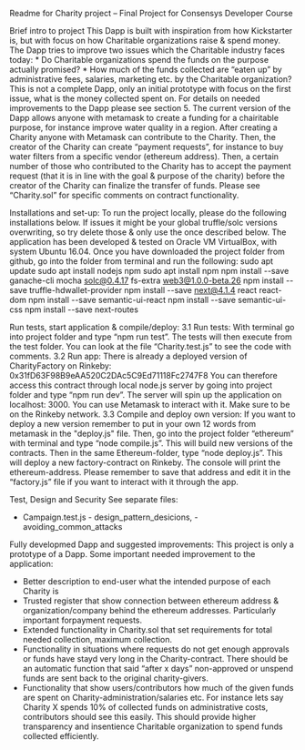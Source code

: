 Readme for Charity project – Final Project for Consensys Developer Course

Brief intro to project 
This Dapp is built with inspiration from how Kickstarter is, but with focus on how Charitable organizations raise & spend money. The Dapp tries to improve two issues which the Charitable industry faces today: * Do Charitable organizations spend the funds on the purpose actually promised? * How much of the funds collected are “eaten up” by administrative fees, salaries, marketing etc. by the Charitable organization? This is not a complete Dapp, only an initial prototype with focus on the first issue, what is the money collected spent on. For details on needed improvements to the Dapp please see section 5.
The current version of the Dapp allows anyone with metamask to create a funding for a chairitable purpose, for instance improve water quality in a region. After creating a Charity anyone with Metamask can contribute to the Charity. Then, the creator of the Charity can create “payment requests”, for instance to buy water filters from a specific vendor (ethereum address). Then, a certain number of those who contributed to the Charity has to accept the payment request (that it is in line with the goal & purpose of the charity) before the creator of the Charity can finalize the transfer of funds. Please see “Charity.sol” for specific comments on contract functionality.

Installations and set-up:
To run the project locally, please do the following installations below. If issues it might be your global truffle/solc versions overwriting, so try delete those & only use the once described below. The application has been developed & tested on Oracle VM VirtualBox, with system Ubuntu 16.04.
Once you have downloaded the project folder from github, go into the folder from terminal and run the following:
sudo apt update
sudo apt install nodejs npm
sudo apt install npm npm install --save ganache-cli mocha solc@0.4.17 fs-extra web3@1.0.0-beta.26
npm install --save truffle-hdwallet-provider
npm install --save next@4.1.4 react react-dom
npm install --save semantic-ui-react
npm install --save semantic-ui-css
npm install --save next-routes

Run tests, start application & compile/deploy:
3.1 Run tests: With terminal go into project folder and type “npm run test”. The tests will then execute from the test folder. You can look at the file “Charity.test.js” to see the code with comments.
3.2 Run app: There is already a deployed version of CharityFactory on Rinkeby: 0x31fD63F98B9eAA520C2DAc5C9Ed71118Fc2747F8 You can therefore access this contract through local node.js server by going into project folder and type “npm run dev”. The server will spin up the application on localhost: 3000. You can use Metamask to interact with it. Make sure to be on the Rinkeby network.
3.3 Compile and deploy own version: If you want to deploy a new version remember to put in your own 12 words from metamask in the "deploy.js" file. Then, go into the project folder “ethereum” with terminal and type “node compile.js”. This will build new versions of the contracts. Then in the same Ethereum-folder, type “node deploy.js”. This will deploy a new factory-contract on Rinkeby. The console will print the ethereum-address. Please remember to save that address and edit it in the “factory.js” file if you want to interact with it through the app.

Test, Design and Security See separate files:
- Campaign.test.js - design_pattern_desicions, - avoiding_common_attacks

Fully developmed Dapp and suggested improvements:
This project is only a prototype of a Dapp. Some important needed improvement to the application:

- Better description to end-user what the intended purpose of each Charity is
- Trusted register that show connection between ethereum address & organization/company behind the ethereum addresses. Particularly important forpayment requests.
- Extended functionality in Charity.sol that set requirements for total needed collection, maximum collection.
- Functionality in situations where requests do not get enough approvals or funds have stayd very long in the Charity-contract. There should be an automatic function that said “after x days” non-approved or unspend funds are sent back to the original charity-givers.
- Functionality that show users/contributors how much of the given funds are spent on Charity-administration/salaries etc. For instance lets say Charity X spends 10% of collected funds on administrative costs, contributors should see this easily. This should provide higher transparency and insentience Charitable organization to spend funds collected efficiently.
